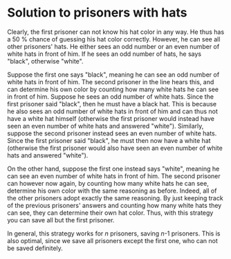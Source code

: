 Solution to prisoners with hats
==============================

Clearly, the first prisoner can not know his hat color in any way. He thus has a
50 % chance of guessing his hat color correctly. However, he can see all other
prisoners' hats. He either sees an odd number or an even number of white hats in
front of him. If he sees an odd number of hats, he says "black", otherwise
"white".

Suppose the first one says "black", meaning he can see an odd number of white
hats in front of him. The second prisoner in the line hears this, and can
determine his own color by counting how many white hats he can see in front of
him. Suppose he sees an odd number of white hats. Since the first prisoner said
"black", then he must have a black hat. This is because he also sees an odd
number of white hats in front of him and can thus not have a white hat himself
(otherwise the first prisoner would instead have seen an even number of white
hats and answered "white"). Similarly, suppose the second prisoner instead sees
an even number of white hats. Since the first prisoner said "black", he must
then now have a white hat (otherwise the first prisoner would also have seen an
even number of white hats and answered "white").

On the other hand, suppose the first one instead says "white", meaning he can
see an even number of white hats in front of him. The second prisoner can
however now again, by counting how many white hats he can see, determine his own
color with the same reasoning as before. Indeed, all of the other prisoners
adopt exactly the same reasoning. By just keeping track of the previous
prisoners' answers and counting how many white hats they can see, they can
determine their own hat color. Thus, with this strategy you can save all but the
first prisoner.

In general, this strategy works for _n_ prisoners, saving _n_-1 prisoners. This
is also optimal, since we save all prisoners except the first one, who can not
be saved definitely.
